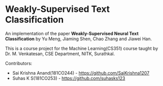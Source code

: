 # Weakly-Supervised Text Classification

An implementation of the paper **Weakly-Supervised Neural Text Classification** by Yu Meng, Jiaming Shen, Chao Zhang and Jiawei Han.

This is a course project for the Machine Learning(CS351) course taught by Dr. M. Venkatesan, CSE Department, NITK, Surathkal.

Contributors:

- Sai Krishna Anand(181CO244) - https://github.com/SaiKrishna1207
- Suhas K S(181CO253) - https://github.com/suhasks123
